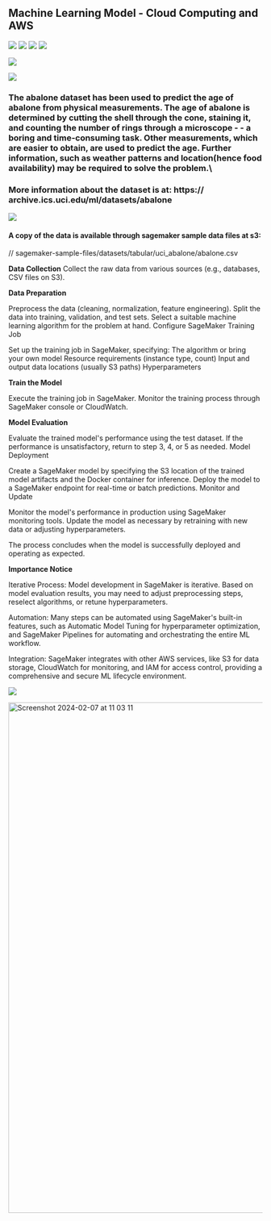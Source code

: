 ## Machine Learning Model - Cloud Computing and AWS

![](https://img.shields.io/badge/<AWS>-informational?style=flat&logo=<LOGO_NAME>&logoColor=white&color=2bbc8a)
![](https://img.shields.io/badge/<Sagemaker>-informational?style=flat&logo=<LOGO_NAME>&logoColor=white&color=2bbc8a)
![](https://img.shields.io/badge/<XGBOOST>-informational?style=flat&logo=<LOGO_NAME>&logoColor=white&color=2bbc8a)
![](https://img.shields.io/badge/<Machine_Learning_Pipeline>-informational?style=flat&logo=<LOGO_NAME>&logoColor=white&color=2bbc8a)

![](https://img.shields.io/badge/just%20the%20message-8A2BE2?color=FF5733)


![](https://img.shields.io/badge/DATASET-8A2BE2)
### The abalone dataset has been used to predict the age of abalone from physical measurements. The age of abalone is determined by cutting the shell through the cone, staining it, and counting the number of rings through a microscope - - a boring and time-consuming task. Other measurements, which are easier to obtain, are used to predict the age. Further information, such as weather patterns and location(hence food availability) may be required to solve the problem.\
### More information about the dataset is at: https:// archive.ics.uci.edu/ml/datasets/abalone

![](https://img.shields.io/badge/COPY_OF_SAMPLE_DATAFILE_ON_AWS_S3-8A2BE3)
#### A copy of the data is available through sagemaker sample data files at s3: 
// sagemaker-sample-files/datasets/tabular/uci_abalone/abalone.csv

**Data Collection**
Collect the raw data from various sources (e.g., databases, CSV files on S3).

**Data Preparation**

Preprocess the data (cleaning, normalization, feature engineering).
Split the data into training, validation, and test sets.
Select a suitable machine learning algorithm for the problem at hand.
Configure SageMaker Training Job

Set up the training job in SageMaker, specifying:
The algorithm or bring your own model
Resource requirements (instance type, count)
Input and output data locations (usually S3 paths)
Hyperparameters

**Train the Model**

Execute the training job in SageMaker.
Monitor the training process through SageMaker console or CloudWatch.

**Model Evaluation**

Evaluate the trained model's performance using the test dataset.
If the performance is unsatisfactory, return to step 3, 4, or 5 as needed.
Model Deployment

Create a SageMaker model by specifying the S3 location of the trained model artifacts and the Docker container for inference.
Deploy the model to a SageMaker endpoint for real-time or batch predictions.
Monitor and Update

Monitor the model's performance in production using SageMaker monitoring tools.
Update the model as necessary by retraining with new data or adjusting hyperparameters.


The process concludes when the model is successfully deployed and operating as expected.

**Importance Notice**

Iterative Process: Model development in SageMaker is iterative. Based on model evaluation results, you may need to adjust preprocessing steps, reselect algorithms, or retune hyperparameters.

Automation: Many steps can be automated using SageMaker's built-in features, such as Automatic Model Tuning for hyperparameter optimization, and SageMaker Pipelines for automating and orchestrating the entire ML workflow.

Integration: SageMaker integrates with other AWS services, like S3 for data storage, CloudWatch for monitoring, and IAM for access control, providing a comprehensive and secure ML lifecycle environment.

![](https://img.shields.io/badge/FLOWCHART-8A3BE3)

<img width="1013" alt="Screenshot 2024-02-07 at 11 03 11" src="https://github.com/trungle14/AWS-Sagemaker-ML-Pipeline/assets/143222481/655493c1-9073-4253-9f89-31dd1afc1508">
